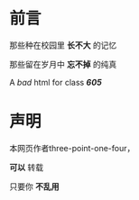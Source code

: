 # 前言
那些种在校园里 __长不大__ 的记忆

那些留在岁月中 __忘不掉__ 的纯真

A _bad_ html for class ___605___

# 声明
本网页作者three-point-one-four，

__可以__ 转载

只要你 __不乱用__
